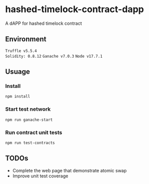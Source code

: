 # hashed-timelock-contract-dapp
A dAPP for hashed timelock contract

## Environment
`Truffle v5.5.4`  
`Solidity: 0.8.12`
`Ganache v7.0.3`
`Node v17.7.1`

## Usuage

### Install
`npm install`

### Start test network
`npm run ganache-start`

### Run contract unit tests
`npm run test-contracts`



## TODOs
- Complete the web page that demonstrate atomic swap
- Improve unit test coverage
